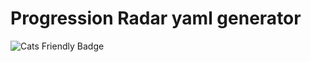# Progression Radar yaml generator
![Cats Friendly Badge](https://typelevel.org/cats/img/cats-badge-tiny.png) 